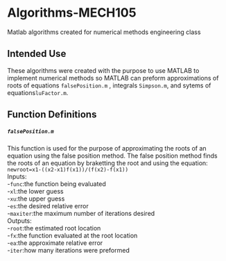 # Algorithms-MECH105
Matlab algorithms created for numerical methods engineering class
## Intended Use
These algorithms were created with the purpose to use MATLAB to implement numerical methods so MATLAB can preform approximations of roots of equations `falsePosition.m` , integrals `Simpson.m`, and sytems of equations`luFactor.m`. 
## Function Definitions
##### `falsePosition.m`
This function is used for the purpose of approximating the roots of an equation using the false position method. The false position method finds the roots of an equation by braketting the root and using the equation:   
`newroot=x1-((x2-x1)f(x1))/(f(x2)-f(x1)) `   
Inputs:   
  -`func`:the function being evaluated    
  -`xl`:the lower guess  
  -`xu`:the upper guess    
  -`es`:the desired relative error     
  -`maxiter`:the maximum number of iterations desired     
Outputs:    
  -`root`:the estimated root location    
  -`fx`:the function evaluated at the root location    
  -`ea`:the approximate relative error     
  -`iter`:how many iterations were preformed   
